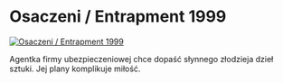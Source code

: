 Osaczeni / Entrapment 1999 
=============
[![Osaczeni / Entrapment 1999 ](http://vidos.pl/images/player.gif)](http://vidos.pl/osaczeni-entrapment-1999)

 Agentka firmy ubezpieczeniowej chce dopaść słynnego złodzieja dzieł sztuki. Jej plany komplikuje miłość.
